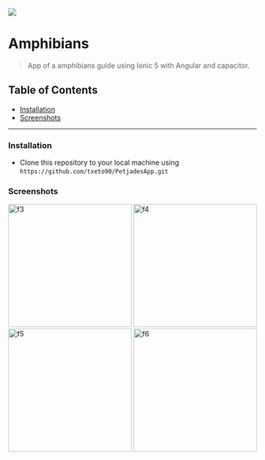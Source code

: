<img src="https://ibb.co/WsvHjR7">

# Amphibians

> App of a amphibians guide using Ionic 5 with Angular and capacitor.

## Table of Contents

- [Installation](#installation)
- [Screenshots](#screenshots)

---

### Installation

- Clone this repository to your local machine using `https://github.com/txeto90/PetjadesApp.git`

### Screenshots
<img src="https://i.ibb.co/sqJ5PP8/f3.png" width="250px" alt="f3" />      <img src="https://ibb.co/kJWQfTP" width="250px" alt="f4" />
<img src="https://i.ibb.co/Sm4VbTZ/f5.png" width="250px" alt="f5" />      <img src="https://ibb.co/99J93mT" width="250px" alt="f6" />
